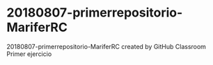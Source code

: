 # 20180807-primerrepositorio-MariferRC
20180807-primerrepositorio-MariferRC created by GitHub Classroom
Primer ejercicio 
